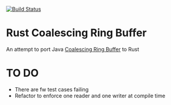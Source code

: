 [![Build Status](https://travis-ci.org/mmrath/rbuf.svg?branch=master)](https://travis-ci.org/mmrath/rbuf)

# Rust Coalescing Ring Buffer

An attempt to port Java [Coalescing Ring Buffer](https://github.com/LMAX-Exchange/LMAXCollections) to Rust

# TO DO

* There are fw test cases failing
* Refactor to enforce one reader and one writer at compile time 

